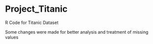# Project_Titanic
R Code for Titanic Dataset

Some changes were made for better analysis and treatment of missing values
